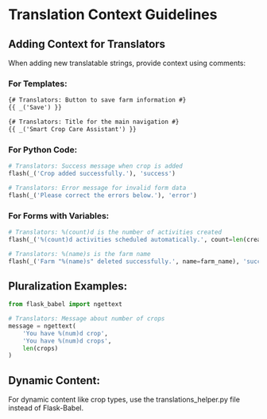 # Translation Context Guidelines

## Adding Context for Translators

When adding new translatable strings, provide context using comments:

### For Templates:
```html
{# Translators: Button to save farm information #}
{{ _('Save') }}

{# Translators: Title for the main navigation #}
{{ _('Smart Crop Care Assistant') }}
```

### For Python Code:
```python
# Translators: Success message when crop is added
flash(_('Crop added successfully.'), 'success')

# Translators: Error message for invalid form data
flash(_('Please correct the errors below.'), 'error')
```

### For Forms with Variables:
```python
# Translators: %(count)d is the number of activities created
flash(_('%(count)d activities scheduled automatically.', count=len(created_activities)), 'success')

# Translators: %(name)s is the farm name
flash(_('Farm "%(name)s" deleted successfully.', name=farm_name), 'success')
```

## Pluralization Examples:
```python
from flask_babel import ngettext

# Translators: Message about number of crops
message = ngettext(
    'You have %(num)d crop',
    'You have %(num)d crops',
    len(crops)
)
```

## Dynamic Content:
For dynamic content like crop types, use the translations_helper.py file instead of Flask-Babel.
